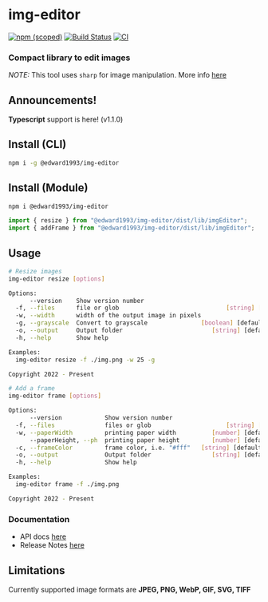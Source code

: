 # img-editor

[![npm (scoped)](https://img.shields.io/npm/v/@edward1993/img-editor?style=flat-square)](https://www.npmjs.com/package/@edward1993/img-editor)
[![Build Status](https://github.com/edward93/img-editor/actions/workflows/npm-publish.yml/badge.svg)](https://github.com/edward93/img-editor/actions/workflows/npm-publish.yml)
[![CI](https://github.com/edward93/img-editor/actions/workflows/ci.yml/badge.svg)](https://github.com/edward93/img-editor/actions/workflows/ci.yml)

### Compact library to edit images

_NOTE:_ This tool uses `sharp` for image manipulation. More info <a href="https://github.com/lovell/sharp" target="blank">here</a>

## Announcements!

**Typescript** support is here! (v1.1.0)

## Install (CLI)

```bash
npm i -g @edward1993/img-editor
```

## Install (Module)

```bash
npm i @edward1993/img-editor
```

```js
import { resize } from "@edward1993/img-editor/dist/lib/imgEditor";
import { addFrame } from "@edward1993/img-editor/dist/lib/imgEditor";
```

## Usage

```bash
# Resize images
img-editor resize [options]

Options:
      --version    Show version number                                 [boolean]
  -f, --files      file or glob                              [string] [required]
  -w, --width      width of the output image in pixels                  [number]
  -g, --grayscale  Convert to grayscale               [boolean] [default: false]
  -o, --output     Output folder                         [string] [default: "."]
  -h, --help       Show help                                           [boolean]

Examples:
  img-editor resize -f ./img.png -w 25 -g

Copyright 2022 - Present

# Add a frame
img-editor frame [options]

Options:
      --version            Show version number                         [boolean]
  -f, --files              files or glob                     [string] [required]
  -w, --paperWidth         printing paper width          [number] [default: "4"]
      --paperHeight, --ph  printing paper height         [number] [default: "6"]
  -c, --frameColor         frame color, i.e. "#fff"   [string] [default: "#fff"]
  -o, --output             Output folder                 [string] [default: "."]
  -h, --help               Show help                                   [boolean]

Examples:
  img-editor frame -f ./img.png

Copyright 2022 - Present
```

### Documentation

- API docs [here](docs/md/api.md)
- Release Notes [here](docs/releaseNotes.md)

## Limitations

Currently supported image formats are **JPEG, PNG, WebP, GIF, SVG, TIFF**
